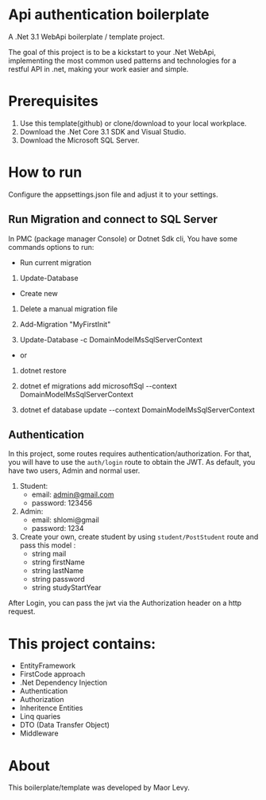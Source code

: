 # Api authentication boilerplate

A .Net 3.1 WebApi boilerplate / template project.

The goal of this project is to be a kickstart to your .Net WebApi, implementing the most common used patterns
and technologies for a restful API in .net, making your work easier and simple.


# Prerequisites
1. Use this template(github) or clone/download to your local workplace.
2. Download the .Net Core 3.1 SDK and Visual Studio.
3. Download the Microsoft SQL Server.

# How to run
Configure the appsettings.json file and adjust it to your settings.

## Run Migration and connect to SQL Server
In PMC (package manager Console) or Dotnet Sdk cli,
You have some commands options to run:

- Run current migration 
1. Update-Database

- Create new
1. Delete a manual migration file

2. Add-Migration "MyFirstInit" 

3. Update-Database -c DomainModelMsSqlServerContext

- or
1. dotnet restore

2. dotnet ef migrations add microsoftSql --context DomainModelMsSqlServerContext

3. dotnet ef database update --context DomainModelMsSqlServerContext


## Authentication
In this project, some routes requires authentication/authorization. For that, you will have to use the ``auth/login`` route to obtain the JWT.
As default, you have two users, Admin and normal user.
1. Student: 
	- email: admin@gmail.com
	- password: 123456
2. Admin:
	- email: shlomi@gmail
	- password: 1234
3. Create your own, create student by using  ``student/PostStudent`` route and pass this model :
    - string mail
    - string firstName
    - string lastName
    - string password
    - string studyStartYear
 
After Login, you can pass the jwt via the Authorization header on a http request.

# This project contains:
- EntityFramework
- FirstCode approach
- .Net Dependency Injection
- Authentication
- Authorization
- Inheritence Entities
- Linq quaries
- DTO (Data Transfer Object)
- Middleware

# About
This boilerplate/template was developed by Maor Levy.


